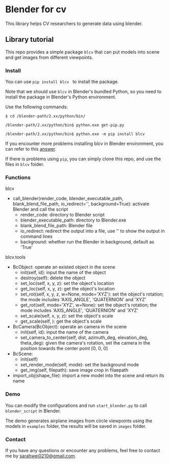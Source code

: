# Blender for cv
This library helps CV researchers to generate data using blender.

## Library tutorial

This repo provides a simple package `blcv` that can put models into scene and get images from different viewpoints.

### Install

You can use `pip install blcv ` to install the package.

Note that we should use `blcv` in Blender's bundled Python, so you need to install the package in Blender's Python environment.

Use the following commands:

`$ cd /blender-path/2.xx/python/bin/`

`/blender-path/2.xx/python/bin$ python.exe get-pip.py`

`/blender-path/2.xx/python/bin$ python.exe -m pip install blcv`

If you encounter more problems installing blcv in Blender environment, you can refer to this [answer]( https://blender.stackovernet.com/cn/q/14721 ).

If there is problems using `pip`, you can simply clone this repo, and use the files in `blcv` folder.

### Functions

blcv

- call_blender(render_code, blender_executable_path, blank_blend_file_path, io_redirect='', background=True): activate Blender and call the script
  - render_code: directory to Blender script
  - blender_executable_path: directory to Blender.exe
  - blank_blend_file_path: Blender file
  - io_redirect: redirect the output into a file, use '' to show the output in command lines
  - background: whether run the Blender in background, default as 'True'

blcv.tools

- BcObject: operate an existed object in the scene
  - init(self, id): input the name of the object
  - destroy(self): delete the object
  - set_loc(self, x, y, z): set the object's location
  - get_loc(self, x, y, z): get the object's location
  - set_rot(self, x, y, z, w=None, mode='XYZ'): set the object's rotation; the mode includes 'AXIS_ANGLE', 'QUATERNION' and 'XYZ'
  - get_rot(self, mode='XYZ', w=None): set the object's rotation; the mode includes 'AXIS_ANGLE', 'QUATERNION' and 'XYZ'
  - set_scale(self, x, y, z): set the object's scale
  - get_scale(self, ): get the object's scale
- BcCamera(BcObject): operate an camera in the scene
  - init(self, id): input the name of the camera
  - set_camera_to_center(self, dist, azimuth_deg, elevation_deg, theta_deg): given the camera's rotation, set the camera in the position towards the center point [0, 0, 0]
- BcScene:
  - init(self)
  - set_render_mode(self, mode): set the background mode
  - get_img(self, filepath): save image crop in filaepath
- import_obj(shape_file): import a new model into the scene and return its name

### Demo

You can modify the configurations and run `start_blender.py` to call `blender_script` in Blender.

The demo generates airplane images from circle viewpoints using the models in `examples` folder, the results will be saved in `images` folder.

### Contact

If you have any questions or encounter any problems, feel free to contact me by sarahwei0210@gmail.com.







